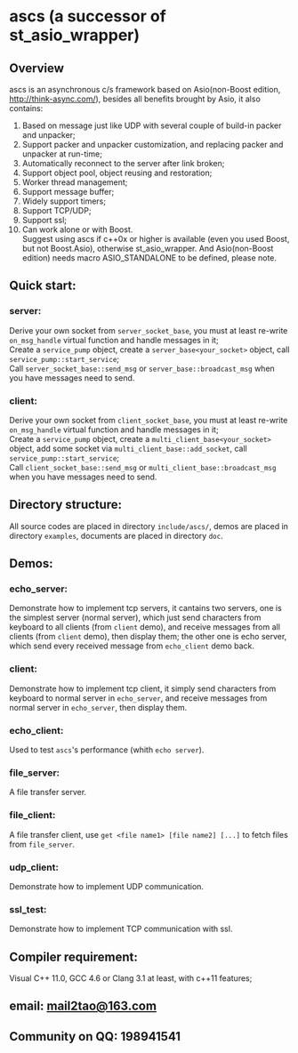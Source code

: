 ascs (a successor of st_asio_wrapper)
===============
Overview
-
ascs is an asynchronous c/s framework based on Asio(non-Boost edition, http://think-async.com/), besides all benefits brought by Asio, it also contains: </br>
1. Based on message just like UDP with several couple of build-in packer and unpacker;</br>
2. Support packer and unpacker customization, and replacing packer and unpacker at run-time;</br>
3. Automatically reconnect to the server after link broken;</br>
4. Support object pool, object reusing and restoration;</br>
5. Worker thread management; </br>
6. Support message buffer;</br>
7. Widely support timers;</br>
8. Support TCP/UDP;</br>
9. Support ssl;</br>
10. Can work alone or with Boost.</br>
Suggest using ascs if c++0x or higher is available (even you used Boost, but not Boost.Asio), otherwise st_asio_wrapper.
And Asio(non-Boost edition) needs macro ASIO_STANDALONE to be defined, please note.

Quick start:
-
### server:
Derive your own socket from `server_socket_base`, you must at least re-write `on_msg_handle` virtual function and handle messages in it;</br>
Create a `service_pump` object, create a `server_base<your_socket>` object, call `service_pump::start_service`;</br>
Call `server_socket_base::send_msg` or `server_base::broadcast_msg` when you have messages need to send.</br>
### client:
Derive your own socket from `client_socket_base`, you must at least re-write `on_msg_handle` virtual function and handle messages in it;</br>
Create a `service_pump` object, create a `multi_client_base<your_socket>` object, add some socket via `multi_client_base::add_socket`, call `service_pump::start_service`;</br>
Call `client_socket_base::send_msg` or `multi_client_base::broadcast_msg` when you have messages need to send.</br>

Directory structure:
-
All source codes are placed in directory `include/ascs/`, demos are placed in directory `examples`, documents are placed in directory `doc`.</br>

Demos:
-
### echo_server:
Demonstrate how to implement tcp servers, it cantains two servers, one is the simplest server (normal server), which just send characters from keyboard to all clients (from `client` demo), and receive messages from all clients (from `client` demo), then display them; the other one is echo server, which send every received message from `echo_client` demo back.</br>
### client:
Demonstrate how to implement tcp client, it simply send characters from keyboard to normal server in `echo_server`, and receive messages from normal server in `echo_server`, then display them.</br>
### echo_client:
Used to test `ascs`'s performance (whith `echo server`).</br>
### file_server:
A file transfer server.</br>
### file_client:
A file transfer client, use `get <file name1> [file name2] [...]` to fetch files from `file_server`.</br>
### udp_client:
Demonstrate how to implement UDP communication.</br>
### ssl_test:
Demonstrate how to implement TCP communication with ssl.</br>

Compiler requirement:
-
Visual C++ 11.0, GCC 4.6 or Clang 3.1 at least, with c++11 features;</br>

email: mail2tao@163.com
-
Community on QQ: 198941541
-
